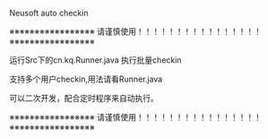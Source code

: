 Neusoft auto checkin

※※※※※※※※※※※※※※※※※
请谨慎使用！！！！！！！！！！！！！！！！
※※※※※※※※※※※※※※※※※


运行Src下的cn.kq.Runner.java 执行批量checkin

支持多个用户checkin,用法请看Runner.java

可以二次开发，配合定时程序来自动执行。


※※※※※※※※※※※※※※※※※
请谨慎使用！！！！！！！！！！！！！！！！
※※※※※※※※※※※※※※※※※
